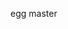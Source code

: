egg master
<!---
prechewedpenguins/prechewedpenguins is a ✨ special ✨ repository because its `README.md` (this file) appears on your GitHub profile.
You can click the Preview link to take a look at your changes.
--->
